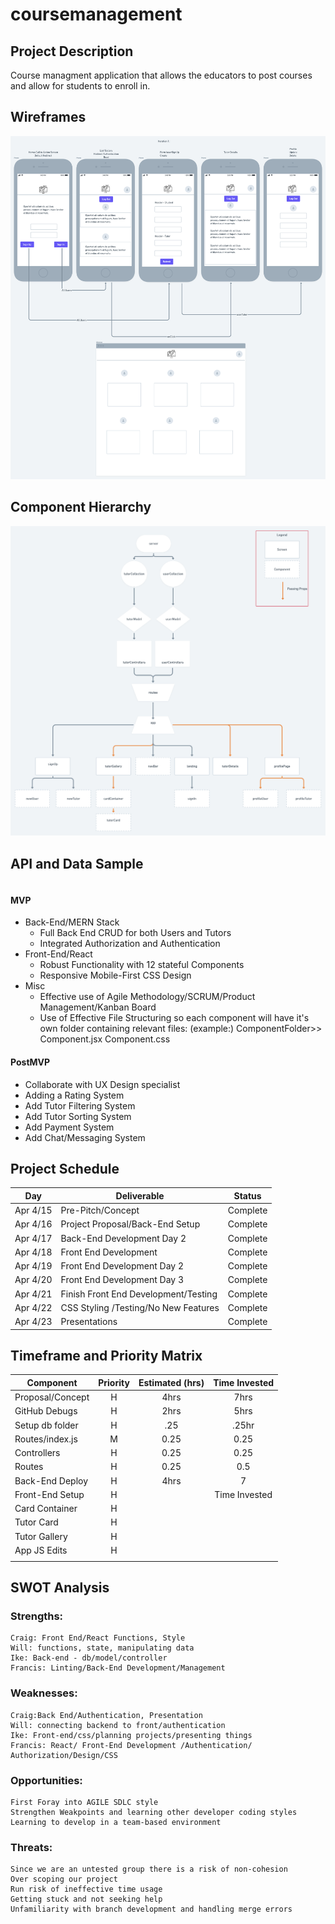 # coursemanagement



## Project Description

 Course managment application that allows the educators to post courses and allow for students to enroll in.

## Wireframes

![wireframe](https://github.com/foremanlb/Dev-It-Forward/blob/development/assets/PayitForward.png)

## Component Hierarchy

![hierarchy](https://github.com/foremanlb/Dev-It-Forward/blob/development/assets/PayitForward%20-%20Full-Stack%20Hierarchy.png)

## API and Data Sample

```

```

#### MVP

- Back-End/MERN Stack
  - Full Back End CRUD for both Users and Tutors
  - Integrated Authorization and Authentication
- Front-End/React
  - Robust Functionality with 12 stateful Components
  - Responsive Mobile-First CSS Design
- Misc
  - Effective use of Agile Methodology/SCRUM/Product Management/Kanban Board
  - Use of Effective File Structuring so each component will have it's own folder containing relevant files:
    (example:)
    ComponentFolder>>
    Component.jsx
    Component.css

#### PostMVP

- Collaborate with UX Design specialist
- Adding a Rating System
- Add Tutor Filtering System
- Add Tutor Sorting System
- Add Payment System
- Add Chat/Messaging System

## Project Schedule

| Day      | Deliverable                          | Status     |
| -------- | ------------------------------------ | ---------- |
| Apr 4/15 | Pre-Pitch/Concept                    | Complete   |
| Apr 4/16 | Project Proposal/Back-End Setup      | Complete   |
| Apr 4/17 | Back-End Development Day 2           | Complete   |
| Apr 4/18 | Front End Development                | Complete   |
| Apr 4/19 | Front End Development  Day 2         | Complete   |
| Apr 4/20 | Front End Development  Day 3         | Complete   |
| Apr 4/21 | Finish Front End Development/Testing | Complete |
| Apr 4/22 | CSS Styling /Testing/No New Features | Complete |
| Apr 4/23 | Presentations                        | Complete |

## Timeframe and Priority Matrix


| Component        | Priority | Estimated (hrs)| Time Invested |
| ---------------- | :------: | :------------: | :-----------: |
| Proposal/Concept |    H     |      4hrs      |      7hrs     |
| GitHub Debugs    |    H     |      2hrs      |      5hrs     |
| Setup db folder  |    H     |      .25       |      .25hr    |
| Routes/index.js  |    M     |      0.25      |      0.25     |
| Controllers      |    H     |      0.25      |      0.25     |
| Routes           |    H     |      0.25      |     0.5       |
| Back-End Deploy  |    H     |      4hrs      |       7       |
| Front-End Setup  |    H     |                | Time Invested |
| Card Container   |    H     |                |               |
| Tutor Card       |    H     |                |               |
| Tutor Gallery    |    H     |                |               |
| App JS Edits     |    H     |                |               |
|                  |          |                |               |



## SWOT Analysis

### Strengths:

    Craig: Front End/React Functions, Style
    Will: functions, state, manipulating data
    Ike: Back-end - db/model/controller
    Francis: Linting/Back-End Development/Management

### Weaknesses:

    Craig:Back End/Authentication, Presentation
    Will: connecting backend to front/authentication
    Ike: Front-end/css/planning projects/presenting things
    Francis: React/ Front-End Development /Authentication/ Authorization/Design/CSS

### Opportunities:

    First Foray into AGILE SDLC style
    Strengthen Weakpoints and learning other developer coding styles
    Learning to develop in a team-based environment

### Threats:

    Since we are an untested group there is a risk of non-cohesion
    Over scoping our project
    Run risk of ineffective time usage
    Getting stuck and not seeking help
    Unfamiliarity with branch development and handling merge errors
